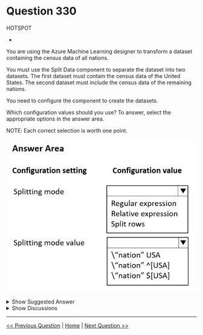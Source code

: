 # Question 330

HOTSPOT

-

You are using the Azure Machine Learning designer to transform a dataset containing the census data of all nations.

You must use the Split Data component to separate the dataset into two datasets. The first dataset must contain the census data of the United States. The second dataset must include the census data of the remaining nations.

You need to configure the component to create the datasets.

Which configuration values should you use? To answer, select the appropriate options in the answer area.

NOTE: Each correct selection is worth one point.

![Question Image](../images/q330_q_image506.png)

<details>
  <summary>Show Suggested Answer</summary>

<img src="../images/q330_ans_0_image507.png" alt="Answer Image"><br>

</details>

<details>
  <summary>Show Discussions</summary>

<blockquote><p><strong>deyoz</strong> <code>(Sun 04 Aug 2024 04:27)</code> - <em>Upvotes: 1</em></p><p>correct 
\&#x27;nation&#x27; USA will split the data, which contains data of only the USA and other datasets contains dataset of remaining countries.  This is a regular expression of single whole word split mode.</p></blockquote>
<blockquote><p><strong>Mal42</strong> <code>(Thu 22 Feb 2024 11:49)</code> - <em>Upvotes: 3</em></p><p>On exam 18 Aug 2023</p></blockquote>
<blockquote><p><strong>Mikku123</strong> <code>(Tue 06 Feb 2024 21:49)</code> - <em>Upvotes: 2</em></p><p>correct!</p></blockquote>

</details>

---

[<< Previous Question](question_329.md) | [Home](/index.md) | [Next Question >>](question_331.md)
